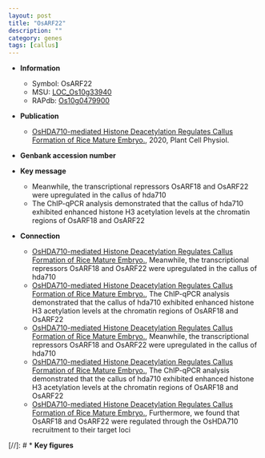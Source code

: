 ```yaml
---
layout: post
title: "OsARF22"
description: ""
category: genes
tags: [callus]
---
```


* **Information**  
    + Symbol: OsARF22  
    + MSU: [LOC_Os10g33940](http://rice.plantbiology.msu.edu/cgi-bin/ORF_infopage.cgi?orf=LOC_Os10g33940)  
    + RAPdb: [Os10g0479900](http://rapdb.dna.affrc.go.jp/viewer/gbrowse_details/irgsp1?name=Os10g0479900)  

* **Publication**  
    + [OsHDA710-mediated Histone Deacetylation Regulates Callus Formation of Rice Mature Embryo.](http://www.ncbi.nlm.nih.gov/pubmed?term=OsHDA710-mediated+Histone+Deacetylation+Regulates+Callus+Formation+of+Rice+Mature+Embryo.%5BTitle%5D), 2020, Plant Cell Physiol.

* **Genbank accession number**  

* **Key message**  
    + Meanwhile, the transcriptional repressors OsARF18 and OsARF22 were upregulated in the callus of hda710
    + The ChIP-qPCR analysis demonstrated that the callus of hda710 exhibited enhanced histone H3 acetylation levels at the chromatin regions  of OsARF18 and OsARF22

* **Connection**  
    + [OsHDA710-mediated Histone Deacetylation Regulates Callus Formation of Rice Mature Embryo.](http://www.ncbi.nlm.nih.gov/pubmed?term=OsHDA710-mediated+Histone+Deacetylation+Regulates+Callus+Formation+of+Rice+Mature+Embryo.%5BTitle%5D),  Meanwhile, the transcriptional repressors OsARF18 and OsARF22 were upregulated in the callus of hda710
    + [OsHDA710-mediated Histone Deacetylation Regulates Callus Formation of Rice Mature Embryo.](http://www.ncbi.nlm.nih.gov/pubmed?term=OsHDA710-mediated+Histone+Deacetylation+Regulates+Callus+Formation+of+Rice+Mature+Embryo.%5BTitle%5D),  The ChIP-qPCR analysis demonstrated that the callus of hda710 exhibited enhanced histone H3 acetylation levels at the chromatin regions  of OsARF18 and OsARF22
    + [OsHDA710-mediated Histone Deacetylation Regulates Callus Formation of Rice Mature Embryo.](http://www.ncbi.nlm.nih.gov/pubmed?term=OsHDA710-mediated+Histone+Deacetylation+Regulates+Callus+Formation+of+Rice+Mature+Embryo.%5BTitle%5D),  Meanwhile, the transcriptional repressors OsARF18 and OsARF22 were upregulated in the callus of hda710
    + [OsHDA710-mediated Histone Deacetylation Regulates Callus Formation of Rice Mature Embryo.](http://www.ncbi.nlm.nih.gov/pubmed?term=OsHDA710-mediated+Histone+Deacetylation+Regulates+Callus+Formation+of+Rice+Mature+Embryo.%5BTitle%5D),  The ChIP-qPCR analysis demonstrated that the callus of hda710 exhibited enhanced histone H3 acetylation levels at the chromatin regions  of OsARF18 and OsARF22
    + [OsHDA710-mediated Histone Deacetylation Regulates Callus Formation of Rice Mature Embryo.](http://www.ncbi.nlm.nih.gov/pubmed?term=OsHDA710-mediated+Histone+Deacetylation+Regulates+Callus+Formation+of+Rice+Mature+Embryo.%5BTitle%5D),  Furthermore, we found that OsARF18 and OsARF22 were regulated through the OsHDA710 recruitment to their target loci

[//]: # * **Key figures**  


